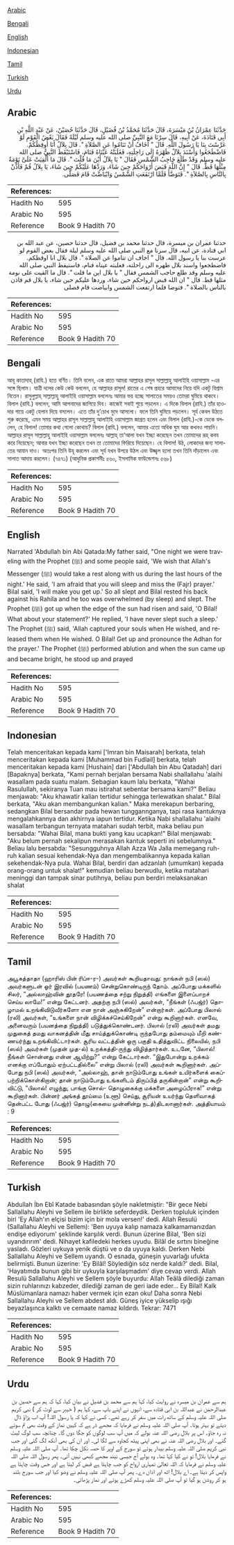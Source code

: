 [Arabic](#arabic)

[Bengali](#bengali)

[English](#english)

[Indonesian](#indonesian)

[Tamil](#tamil)

[Turkish](#turkish)

[Urdu](#urdu)

## Arabic


<div dir="rtl" lang="ar" style={{fontSize:'larger',backgroundColor:'#f8f9fa',padding:20}}>
حَدَّثَنَا عِمْرَانُ بْنُ مَيْسَرَةَ، قَالَ حَدَّثَنَا مُحَمَّدُ بْنُ فُضَيْلٍ، قَالَ حَدَّثَنَا حُصَيْنٌ، عَنْ عَبْدِ اللَّهِ بْنِ أَبِي قَتَادَةَ، عَنْ أَبِيهِ، قَالَ سِرْنَا مَعَ النَّبِيِّ صلى الله عليه وسلم لَيْلَةً فَقَالَ بَعْضُ الْقَوْمِ لَوْ عَرَّسْتَ بِنَا يَا رَسُولَ اللَّهِ‏.‏ قَالَ ‏"‏ أَخَافُ أَنْ تَنَامُوا عَنِ الصَّلاَةِ ‏"‏‏.‏ قَالَ بِلاَلٌ أَنَا أُوقِظُكُمْ‏.‏ فَاضْطَجَعُوا وَأَسْنَدَ بِلاَلٌ ظَهْرَهُ إِلَى رَاحِلَتِهِ، فَغَلَبَتْهُ عَيْنَاهُ فَنَامَ، فَاسْتَيْقَظَ النَّبِيُّ صلى الله عليه وسلم وَقَدْ طَلَعَ حَاجِبُ الشَّمْسِ فَقَالَ ‏"‏ يَا بِلاَلُ أَيْنَ مَا قُلْتَ ‏"‏‏.‏ قَالَ مَا أُلْقِيَتْ عَلَىَّ نَوْمَةٌ مِثْلُهَا قَطُّ‏.‏ قَالَ ‏"‏ إِنَّ اللَّهَ قَبَضَ أَرْوَاحَكُمْ حِينَ شَاءَ، وَرَدَّهَا عَلَيْكُمْ حِينَ شَاءَ، يَا بِلاَلُ قُمْ فَأَذِّنْ بِالنَّاسِ بِالصَّلاَةِ ‏"‏‏.‏ فَتَوَضَّأَ فَلَمَّا ارْتَفَعَتِ الشَّمْسُ وَابْيَاضَّتْ قَامَ فَصَلَّى‏.‏
</div>
<div style={{backgroundColor:'#f8f9fa',padding:20, marginBottom: 10}}><table> <thead> <tr> <th>References:</th> <th></th> </tr> </thead> <tbody><tr><td>Hadith No</td><td>595</td></tr><tr><td>Arabic No</td><td>595</td></tr><tr><td>Reference</td><td>Book 9 Hadith 70</td></tr></tbody></table></div>


<div dir="rtl" lang="ar" style={{fontSize:'larger',backgroundColor:'#f8f9fa',padding:20}}>
حدثنا عمران بن ميسرة، قال حدثنا محمد بن فضيل، قال حدثنا حصين، عن عبد الله بن ابي قتادة، عن ابيه، قال سرنا مع النبي صلى الله عليه وسلم ليلة فقال بعض القوم لو عرست بنا يا رسول الله. قال " اخاف ان تناموا عن الصلاة ". قال بلال انا اوقظكم. فاضطجعوا واسند بلال ظهره الى راحلته، فغلبته عيناه فنام، فاستيقظ النبي صلى الله عليه وسلم وقد طلع حاجب الشمس فقال " يا بلال اين ما قلت ". قال ما القيت على نومة مثلها قط. قال " ان الله قبض ارواحكم حين شاء، وردها عليكم حين شاء، يا بلال قم فاذن بالناس بالصلاة ". فتوضا فلما ارتفعت الشمس وابياضت قام فصلى
</div>
<div style={{backgroundColor:'#f8f9fa',padding:20, marginBottom: 10}}><table> <thead> <tr> <th>References:</th> <th></th> </tr> </thead> <tbody><tr><td>Hadith No</td><td>595</td></tr><tr><td>Arabic No</td><td>595</td></tr><tr><td>Reference</td><td>Book 9 Hadith 70</td></tr></tbody></table></div>

## Bengali


<div dir="ltr" lang="bn" style={{fontSize:'larger',backgroundColor:'#f8f9fa',padding:20}}>
আবূ কাতাদাহ্ (রাযি.) হতে বর্ণিত। তিনি বলেন, এক রাতে আমরা আল্লাহর রাসূল সাল্লাল্লাহু আলাইহি ওয়াসাল্লাম -এর সঙ্গে ছিলাম। যাত্রী দলের কেউ কেউ বললেন, হে আল্লাহর রাসূল! রাতের এ শেষ প্রহরে আমাদের নিয়ে যদি একটু বিশ্রাম নিতেন। রাসুলুল্লাহ্ সাল্লাল্লাহু আলাইহি ওয়াসাল্লাম বললেনঃ আমার ভয় হচ্ছে সালাতের সময়ও তোমরা ঘুমিয়ে থাকবে। বিলাল (রাযি.) বললেন, আমি আপনাদের জাগিয়ে দিব। কাজেই সবাই শুয়ে পড়লেন। এ দিকে বিলাল (রাযি.) তাঁর হাওদার গায়ে একটু হেলান দিয়ে বসলেন। এতে তাঁর দু’চোখ মুদে আসলো। ফলে তিনি ঘুমিয়ে পড়লেন। সূর্য কেবল উঠতে শুরু করেছে, এমন সময় আল্লাহর রাসূল সাল্লাল্লাহু আলাইহি ওয়াসাল্লাম জাগ্রত হলেন এবং বিলাল (রাযি.)-কে ডেকে বললেন, হে বিলাল! তোমার কথা গেলো কোথায়? বিলাল (রাযি.) বললেন, আমার এতো অধিক ঘুম আর কখনও পায়নি। আল্লাহর রাসূল সাল্লাল্লাহু আলাইহি ওয়াসাল্লাম বললেনঃ আল্লাহ্ তা‘আলা যখন ইচ্ছা করেছেন তখন তোমাদের রূহ্ কবয করে নিয়েছেন; আবার যখন ইচ্ছা করেছেন তখন তা তোমাদের ফিরিয়ে দিয়েছেন। হে বিলাল! উঠ, লোকদের জন্য সালাতের আযান দাও। অতঃপর তিনি উযূ করলেন এবং সূর্য যখন উপরে উঠল এবং উজ্জ্বল হলো তখন তিনি দাঁড়ালেন এবং সালাত আদায় করলেন। ­(৭৪৭১) (আধুনিক প্রকাশনীঃ ৫৬০, ইসলামিক ফাউন্ডেশনঃ ৫৬৮)
</div>
<div style={{backgroundColor:'#f8f9fa',padding:20, marginBottom: 10}}><table> <thead> <tr> <th>References:</th> <th></th> </tr> </thead> <tbody><tr><td>Hadith No</td><td>595</td></tr><tr><td>Arabic No</td><td>595</td></tr><tr><td>Reference</td><td>Book 9 Hadith 70</td></tr></tbody></table></div>

## English


<div dir="ltr" lang="en" style={{fontSize:'larger',backgroundColor:'#f8f9fa',padding:20}}>
Narrated 'Abdullah bin Abi Qatada:My father said, "One night we were traveling with the Prophet (ﷺ) and some people said, 'We wish that Allah's Messenger (ﷺ) would take a rest along with us during the last hours of the night.' He said, 'I am afraid that you will sleep and miss the (Fajr) prayer.' Bilal said, 'I will make you get up.' So all slept and Bilal rested his back against his Rahila and he too was overwhelmed (by sleep) and slept. The Prophet (ﷺ) got up when the edge of the sun had risen and said, 'O Bilal! What about your statement?' He replied, 'I have never slept such a sleep.' The Prophet (ﷺ) said, 'Allah captured your souls when He wished, and released them when He wished. O Bilal! Get up and pronounce the Adhan for the prayer.' The Prophet (ﷺ) performed ablution and when the sun came up and became bright, he stood up and prayed
</div>
<div style={{backgroundColor:'#f8f9fa',padding:20, marginBottom: 10}}><table> <thead> <tr> <th>References:</th> <th></th> </tr> </thead> <tbody><tr><td>Hadith No</td><td>595</td></tr><tr><td>Arabic No</td><td>595</td></tr><tr><td>Reference</td><td>Book 9 Hadith 70</td></tr></tbody></table></div>

## Indonesian


<div dir="ltr" lang="id" style={{fontSize:'larger',backgroundColor:'#f8f9fa',padding:20}}>
Telah menceritakan kepada kami ['Imran bin Maisarah] berkata, telah menceritakan kepada kami [Muhammad bin Fudlail] berkata, telah menceritakan kepada kami [Hushain] dari ['Abdullah bin Abu Qatadah] dari [Bapaknya] berkata, "Kami pernah berjalan bersama Nabi shallallahu 'alaihi wasallam pada suatu malam. Sebagian kaum lalu berkata, "Wahai Rasulullah, sekiranya Tuan mau istirahat sebentar bersama kami?" Beliau menjawab: "Aku khawatir kalian tertidur sehingga terlewatkan shalat." Bilal berkata, "Aku akan membangunkan kalian." Maka merekapun berbaring, sedangkan Bilal bersandar pada hewan tunggannganya, tapi rasa kantuknya mengalahkannya dan akhirnya iapun tertidur. Ketika Nabi shallallahu 'alaihi wasallam terbangun ternyata matahari sudah terbit, maka beliau pun bersabda: "Wahai Bilal, mana bukti yang kau ucapkan!" Bilal menjawab: "Aku belum pernah sekalipun merasakan kantuk seperti ini sebelumnya." Beliau lalu bersabda: "Sesungguhnya Allah Azza Wa Jalla memegang ruh-ruh kalian sesuai kehendak-Nya dan mengembalikannya kepada kalian sekehendak-Nya pula. Wahai Bilal, berdiri dan adzanlah (umumkan) kepada orang-orang untuk shalat!" kemudian beliau berwudlu, ketika matahari meninggi dan tampak sinar putihnya, beliau pun berdiri melaksanakan shalat
</div>
<div style={{backgroundColor:'#f8f9fa',padding:20, marginBottom: 10}}><table> <thead> <tr> <th>References:</th> <th></th> </tr> </thead> <tbody><tr><td>Hadith No</td><td>595</td></tr><tr><td>Arabic No</td><td>595</td></tr><tr><td>Reference</td><td>Book 9 Hadith 70</td></tr></tbody></table></div>

## Tamil


<div dir="ltr" lang="ta" style={{fontSize:'larger',backgroundColor:'#f8f9fa',padding:20}}>
அபூகத்தாதா (ஹாரிஸ் பின் ரிப்ஈ-ர-) அவர்கள் கூறியதாவது: நாங்கள் நபி (ஸல்) அவர்களுடன் ஓர் இரவில் (பயணம்) சென்றுகொண்டிருந் தோம். அப்போது மக்களில் சிலர், “அல்லாஹ்வின் தூதரே! (பயணத்தை சற்று நிறுத்தி) எங்களை இளைப்பாறச் செய்ய லாமே!” என்று கேட்டனர். அதற்கு நபி (ஸல்) அவர்கள், “நீங்கள் (ஃபஜ்ர்) தொழாமல் உறங்கிவிடுவீர்களோ என நான் அஞ்சுகிறேன்” என்றார்கள். அப்போது பிலால் (ரலி) அவர்கள், “உங்களை நான் விழிக்கச்செய்கிறேன்” என்று கூறினார்கள். எனவே, அனைவரும் (பயனத்தை நிறுத்தி) படுத்துக்கொண்டனர். பிலால் (ரலி) அவர்கள் தமது முதுகைத் தமது வாகனத்தின் மீது சாய்த்துக்கொண்டி ருந்தபோது தம்மையும் மீறி கண்ணயர்ந்து உறங்கிவிட்டார்கள். சூரிய வட்டத்தின் ஒரு பகுதி உதித்துவிட்ட நிலையில், நபி (ஸல்) அவர்கள் (முதன் முத-ல்) உறக்கத்தி-ருந்து விழித்தார்கள். உடனே, “பிலால்! நீங்கள் சொன்னது என்ன ஆயிற்று?” என்று கேட்டார்கள். “இதுபோன்று உறக்கம் எனக்கு எப்போதும் ஏற்பட்டதில்லை” என்று பிலால் (ரலி) அவர்கள் கூறினார்கள். அப்போது நபி (ஸல்) அவர்கள், “அல்லாஹ், தான் நாடும்போது உங்கள் உயிர்களைக் கைப்பற்றிக்கொள்கிறான்; தான் நாடும்போது உங்களிடம் திருப்பித் தருகின்றான்” என்று கூறிவிட்டு, “பிலால்! எழுந்து, பாங்கு சொல்- தொழுகைக்கு மக்களை அழைப்பீராக!” என்று கூறினார்கள். பின்னர் அங்கத் தூய்மை (உளூ) செய்து, சூரியன் உயர்ந்து தெளிவாகத் தென்பட்ட போது (ஃபஜ்ர்) தொழு(கையை முன்னின்று நடத்)திடலானார்கள். அத்தியாயம் : 9
</div>
<div style={{backgroundColor:'#f8f9fa',padding:20, marginBottom: 10}}><table> <thead> <tr> <th>References:</th> <th></th> </tr> </thead> <tbody><tr><td>Hadith No</td><td>595</td></tr><tr><td>Arabic No</td><td>595</td></tr><tr><td>Reference</td><td>Book 9 Hadith 70</td></tr></tbody></table></div>

## Turkish


<div dir="ltr" lang="tr" style={{fontSize:'larger',backgroundColor:'#f8f9fa',padding:20}}>
Abdullah İbn Ebî Katade babasından şöyle nakletmiştir: "Bir gece Nebi Sallallahu Aleyhi ve Sellem ile birlikte seferdeydik. Derken topluluk içinden biri 'Ey Allah'ın elçisi bizim için bir mola versen!' dedi. Allah Resulü (Sallallahu Aleyhi ve Sellem): 'Ben uyuya kalıp namaza kalkamamanızdan endişe ediyorum' şeklinde karşılık verdi. Bunun üzerine Bilal, 'Ben sizi uyandırırım' dedi. Nihayet kafiledeki herkes uyudu. Bilâl de sırtını bineğine yasladı. Gözleri uykuya yenik düştü ve o da uyuya kaldı. Derken Nebi Sallallahu Aleyhi ve Sellem uyandı. O esnada, güneşin yuvarlağı ufukta belirmişti. Bunun üzerine: 'Ey Bilâl! Söylediğin söz nerde kaldı?' dedi. Bilal, 'Hayatımda bunun gibi bir uykuyla karşılaşmadım' diye cevap verdi. Allah Resulü Sallallahu Aleyhi ve Sellem şöyle buyurdu: Allah Teâlâ dilediği zaman sizin ruhlarınızı kabzeder, dilediği zaman de geri iade eder... Ey Bilal! Kalk Müslümanlara namazı haber vermek için ezan oku! Daha sonra Nebi Sallallahu Aleyhi ve Sellem abdest aldı. Güneş iyice yükselip ışığı beyazlaşınca kalktı ve cemaate namaz kıldırdı. Tekrar: 7471
</div>
<div style={{backgroundColor:'#f8f9fa',padding:20, marginBottom: 10}}><table> <thead> <tr> <th>References:</th> <th></th> </tr> </thead> <tbody><tr><td>Hadith No</td><td>595</td></tr><tr><td>Arabic No</td><td>595</td></tr><tr><td>Reference</td><td>Book 9 Hadith 70</td></tr></tbody></table></div>

## Urdu


<div dir="rtl" lang="ur" style={{fontSize:'larger',backgroundColor:'#f8f9fa',padding:20}}>
ہم سے عمران بن میسرہ نے روایت کیا، کہا ہم سے محمد بن فضیل نے بیان کیا، کہا کہ ہم سے حصین بن عبدالرحمٰن نے عبداللہ بن ابی قتادہ سے، انہوں نے اپنے باپ سے، کہا ہم ( خیبر سے لوٹ کر ) نبی کریم صلی اللہ علیہ وسلم کے ساتھ رات میں سفر کر رہے تھے۔ کسی نے کہا کہ یا رسول اللہ! آپ اب پڑاؤ ڈال دیتے تو بہتر ہوتا۔ آپ صلی اللہ علیہ وسلم نے فرمایا کہ مجھے ڈر ہے کہ کہیں نماز کے وقت بھی تم سوتے نہ رہ جاؤ۔ اس پر بلال رضی اللہ عنہ بولے کہ میں آپ سب لوگوں کو جگا دوں گا۔ چنانچہ سب لوگ لیٹ گئے۔ اور بلال رضی اللہ عنہ نے بھی اپنی پیٹھ کجاوہ سے لگا لی۔ اور ان کی بھی آنکھ لگ گئی اور جب نبی کریم صلی اللہ علیہ وسلم بیدار ہوئے تو سورج کے اوپر کا حصہ نکل چکا تھا۔ آپ صلی اللہ علیہ وسلم نے فرمایا بلال! تو نے کیا کہا تھا۔ وہ بولے آج جیسی نیند مجھے کبھی نہیں آئی۔ پھر رسول اللہ صلی اللہ علیہ وسلم نے فرمایا کہ اللہ تعالیٰ تمہاری ارواح کو جب چاہتا ہے قبض کر لیتا ہے اور جس وقت چاہتا ہے واپس کر دیتا ہے۔ اے بلال! اٹھ اور اذان دے۔ پھر آپ صلی اللہ علیہ وسلم نے وضو کیا اور جب سورج بلند ہو کر روشن ہو گیا تو آپ صلی اللہ علیہ وسلم کھڑے ہوئے اور نماز پڑھائی۔
</div>
<div style={{backgroundColor:'#f8f9fa',padding:20, marginBottom: 10}}><table> <thead> <tr> <th>References:</th> <th></th> </tr> </thead> <tbody><tr><td>Hadith No</td><td>595</td></tr><tr><td>Arabic No</td><td>595</td></tr><tr><td>Reference</td><td>Book 9 Hadith 70</td></tr></tbody></table></div>